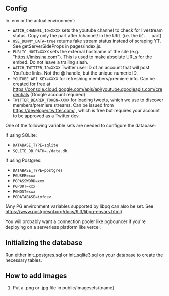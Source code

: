 ## Config

In .env or the actual environment:

- `WATCH_CHANNEL_ID=XXXX` sets the youtube channel to check for livestream status. Copy
  only the part after /channel/ in the URL (i.e. the `UC...` part)
- `USE_DUMMY_DATA=true` returns fake stream status instead of scraping YT. See 
  getServerSideProps in pages/index.js.
- `PUBLIC_HOST=XXXX` sets the external hostname of the site (e.g. "https://imissina.com").
  This is used to make absolute URLs for the embed. Do not leave a trailing slash.
- `WATCH_TWITTER_ID=XXXX` Twitter user ID of an account that will post YouTube links.
  Not the @ handle, but the unique numeric ID.
- `YOUTUBE_API_KEY=XXXX` for refreshing members/premiere info. Can be created for free at
  https://console.cloud.google.com/apis/api/youtube.googleapis.com/credentials (Google account required)
- `TWITTER_BEARER_TOKEN=XXXX` for loading tweets, which we use to discover members/premiere
  streams. Can be issued from https://developer.twitter.com/ , which is free but requires
  your account to be approved as a Twitter dev.

One of the following variable sets are needed to configure the database:

If using SQLite:

- `DATABASE_TYPE=sqlite`
- `SQLITE_DB_PATH=./data.db`

If using Postgres:

- `DATABASE_TYPE=postgres`
- `PGUSER=xxx`
- `PGPASSWORD=xxx`
- `PGPORT=xxx`
- `PGHOST=xxx`
- `PGDATABASE=imfdev`

(Any PG environment variables supported by libpq can also be set.
See https://www.postgresql.org/docs/9.3/libpq-envars.html)

You will probably want a connection pooler like pgbouncer if you're deploying on a serverless platform
like vercel.

## Initializing the database

Run either init_postgres.sql or init_sqlite3.sql on your database to create the necessary tables.

## How to add images

1. Put a .png or .jpg file in public/imagesets/[name]
